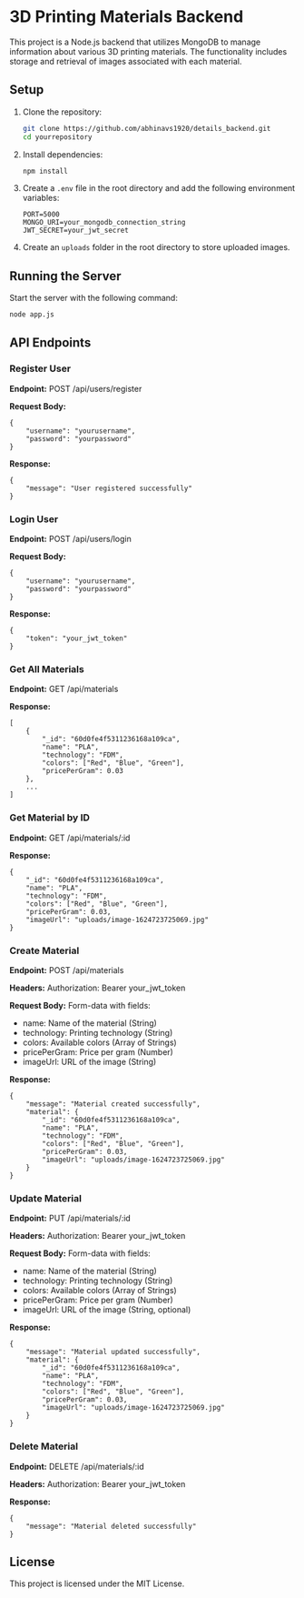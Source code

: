 # 3D Printing Materials Backend

This project is a Node.js backend that utilizes MongoDB to manage information about various 3D printing materials. The functionality includes storage and retrieval of images associated with each material.

## Setup

1. Clone the repository:
    ```bash
    git clone https://github.com/abhinavs1920/details_backend.git
    cd yourrepository
    ```

2. Install dependencies:
    ```bash
    npm install
    ```

3. Create a `.env` file in the root directory and add the following environment variables:
    ```env
    PORT=5000
    MONGO_URI=your_mongodb_connection_string
    JWT_SECRET=your_jwt_secret
    ```

4. Create an `uploads` folder in the root directory to store uploaded images.

## Running the Server

Start the server with the following command:
```bash
node app.js
```

## API Endpoints

### Register User

**Endpoint:**
POST /api/users/register

**Request Body:**
```
{
    "username": "yourusername",
    "password": "yourpassword"
}
```
**Response:**
```
{
    "message": "User registered successfully"
}
```
### Login User

**Endpoint:**
POST /api/users/login

**Request Body:**
```
{
    "username": "yourusername",
    "password": "yourpassword"
}
```
**Response:**
```
{
    "token": "your_jwt_token"
}
```
### Get All Materials

**Endpoint:**
GET /api/materials

**Response:**
```
[
    {
        "_id": "60d0fe4f5311236168a109ca",
        "name": "PLA",
        "technology": "FDM",
        "colors": ["Red", "Blue", "Green"],
        "pricePerGram": 0.03
    },
    ...
]
```

### Get Material by ID

**Endpoint:**
GET /api/materials/:id

**Response:**
```
{
    "_id": "60d0fe4f5311236168a109ca",
    "name": "PLA",
    "technology": "FDM",
    "colors": ["Red", "Blue", "Green"],
    "pricePerGram": 0.03,
    "imageUrl": "uploads/image-1624723725069.jpg"
}
```

### Create Material

**Endpoint:**
POST /api/materials

**Headers:**
Authorization: Bearer your_jwt_token

**Request Body:**
Form-data with fields:
- name: Name of the material (String)
- technology: Printing technology (String)
- colors: Available colors (Array of Strings)
- pricePerGram: Price per gram (Number)
- imageUrl: URL of the image (String)

**Response:**
```
{
    "message": "Material created successfully",
    "material": {
        "_id": "60d0fe4f5311236168a109ca",
        "name": "PLA",
        "technology": "FDM",
        "colors": ["Red", "Blue", "Green"],
        "pricePerGram": 0.03,
        "imageUrl": "uploads/image-1624723725069.jpg"
    }
}
```

### Update Material

**Endpoint:**
PUT /api/materials/:id

**Headers:**
Authorization: Bearer your_jwt_token

**Request Body:**
Form-data with fields:
- name: Name of the material (String)
- technology: Printing technology (String)
- colors: Available colors (Array of Strings)
- pricePerGram: Price per gram (Number)
- imageUrl: URL of the image (String, optional)

**Response:**
```
{
    "message": "Material updated successfully",
    "material": {
        "_id": "60d0fe4f5311236168a109ca",
        "name": "PLA",
        "technology": "FDM",
        "colors": ["Red", "Blue", "Green"],
        "pricePerGram": 0.03,
        "imageUrl": "uploads/image-1624723725069.jpg"
    }
}
```

### Delete Material

**Endpoint:**
DELETE /api/materials/:id

**Headers:**
Authorization: Bearer your_jwt_token

**Response:**
```
{
    "message": "Material deleted successfully"
}
```
## License

This project is licensed under the MIT License.

